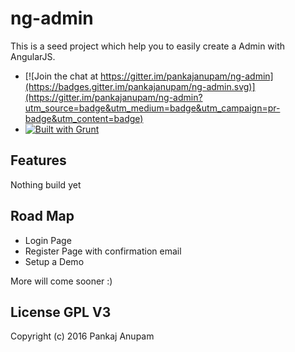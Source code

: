 ng-admin
========
This is a seed project which help you to easily create a Admin with AngularJS.

+ [![Join the chat at https://gitter.im/pankajanupam/ng-admin](https://badges.gitter.im/pankajanupam/ng-admin.svg)](https://gitter.im/pankajanupam/ng-admin?utm_source=badge&utm_medium=badge&utm_campaign=pr-badge&utm_content=badge)
+ [![Built with Grunt](https://cdn.gruntjs.com/builtwith.png)](http://gruntjs.com/)

## Features
Nothing build yet

## Road Map 

* Login Page
* Register Page with confirmation email
* Setup a Demo

More will come sooner :)

## License GPL V3

Copyright (c) 2016 Pankaj Anupam